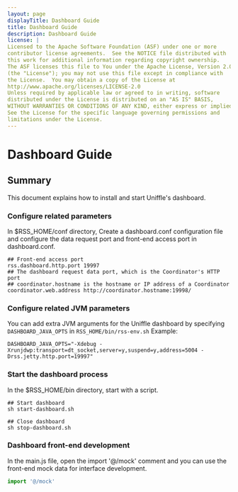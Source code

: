 ```yaml
---
layout: page
displayTitle: Dashboard Guide
title: Dashboard Guide
description: Dashboard Guide
license: |
Licensed to the Apache Software Foundation (ASF) under one or more
contributor license agreements.  See the NOTICE file distributed with
this work for additional information regarding copyright ownership.
The ASF licenses this file to You under the Apache License, Version 2.0
(the "License"); you may not use this file except in compliance with
the License.  You may obtain a copy of the License at
http://www.apache.org/licenses/LICENSE-2.0
Unless required by applicable law or agreed to in writing, software
distributed under the License is distributed on an "AS IS" BASIS,
WITHOUT WARRANTIES OR CONDITIONS OF ANY KIND, either express or implied.
See the License for the specific language governing permissions and
limitations under the License.
---
```

# Dashboard Guide

## Summary
This document explains how to install and start Uniffle's dashboard.

### Configure related parameters
In $RSS_HOME/conf directory, Create a dashboard.conf configuration file and configure the data request port and front-end access port in dashboard.conf.
``` properties
## Front-end access port
rss.dashboard.http.port 19997
## The dashboard request data port, which is the Coordinator's HTTP port
## coordinator.hostname is the hostname or IP address of a Coordinator
coordinator.web.address http://coordinator.hostname:19998/
```

### Configure related JVM parameters
You can add extra JVM arguments for the Uniffle dashboard by specifying `DASHBOARD_JAVA_OPTS` in `RSS_HOME/bin/rss-env.sh`
Example:
```
DASHBOARD_JAVA_OPTS="-Xdebug -Xrunjdwp:transport=dt_socket,server=y,suspend=y,address=5004 -Drss.jetty.http.port=19997"
```

### Start the dashboard process
In the $RSS_HOME/bin directory, start with a script.
``` shell
## Start dashboard
sh start-dashboard.sh

## Close dashboard
sh stop-dashboard.sh
```

### Dashboard front-end development

In the main.js file, open the import '@/mock' comment and you can use the front-end mock data for interface development.

```js
import '@/mock' 
```
